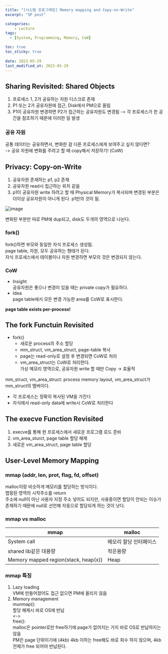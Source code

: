 ```yaml
---
title: "[시스템 프로그래밍] Memory mapping and Copy-on-Write"
excerpt: "SP post"

categories:
    - Lecture
tags:
  - [System, Programming, Memory, CoW]

toc: true
toc_sticky: true
 
date: 2023-05-29
last_modified_at: 2023-05-29
---
```


## Sharing Revisited: Shared Objects
1. 프로세스 1, 2가 공유하는 자원 디스크로 존재
2. P1 또는 2가 공유자원에 접근, Disk에서 PM으로 올림
3. P1이 공유자원 변경하면 P2가 접근하는 공유자원도 변경됨
-> 각 프로세스가 한 공간을 참조하기 때문에 이러한 일 발생


### 공유 자원
공통 데이터는 공유하면서, 변화한 걸 다른 프로세스에게 보여주고 싶지 않다면?  
-> 공유 자원에 변화를 주려고 할 때 copy해서 저장하기! (CoW)


## Privacy: Copy-on-Write
1. 공유자원 존재하는 p1, p2 존재
2. 공유자원 read시 접근하는 위치 같음
3. p1이 공유자원 write 하려고 할 때 Physical Memory가 복사되며 변경된 부분은 더이상 공유자원이 아니게 된다. p1만의 것이 됨.

![image](https://github.com/ssoxong/ssoxong.github.io/assets/112956015/25d54146-4db1-4cb1-8111-fc95483aaff2)

변화된 부분만 따로 PM에 dup되고, disk도 두개의 영역으로 나뉜다. 

### fork()
fork()하면 부모와 동일한 자식 프로세스 생성됨.  
page table, 자원, 모두 공유하는 형태가 된다.  
자식 프로세스에서 테이블이나 자원 변경하면 부모의 것은 변경되지 않는다.  


### CoW
- Insight  
    공유자원은 좋으나 변경이 있을 때는 private copy가 필요하다.
- Idea  
    page table에서 모든 변경 가능한 area를 CoW로 표시한다.
    
**page table exists per-process!**


## The fork Functuin Revisited
- fork()  
    - 새로운 process의 주소 할당
    - mm_struct, vm_area_struct, page-table 복사
    - page는 read-only로 설정 후 변경되면 CoW로 처리
    - vm_area_struct는 CoW로 처리한다.   
        가상 메모리 영역으로, 공유자원 write 할 때만 Copy -> 효율적

mm_struct, vm_area_struct: process memory layout, vm_area_struct가 mm_struct의 멤버이다. 

- 각 프로세스는 정확히 복사된 VM을 가진다
- 자식에서 read-only data에 write시 CoW로 처리한다

## The execve Function Revisited
1. execve를 통해 현 프로세스에서 새로운 프로그램 로드 준비
2. vm_area_sturct, page table 할당 해제
3. 새로운 vm_area_struct, page table 할당


## User-Level Memory Mapping
### mmap (addr, len, prot, flag, fd, offset)
malloc이랑 비슷하게 메모리를 할당하는 방식이다.  
맵핑된 영역의 시작주소를 return  
주소에 null이 아닌 사용자 지정 주소 넣어도 되지만, 사용중이면 할당이 안되는 이슈가 존재하기 때문에 null로 선언해 자동으로 할당되게 하는 것이 낫다.


### mmap vs malloc
|mmap|malloc|
|---|---|
|System call|메모리 할당 인터페이스|
|shared lib같은 대용량|작은용량|
|Memory mapped region(stack, heap(x))|Heap|


### mmap 특징  

1. Lazy loading  
VM에 만들어졌어도 접근 없으면 PM에 올리지 않음  
2. Memory management  
munmap():  
할당 해제시 바로 OS에 반납  
<->  
free():  
malloc은 pointer로만 free하기에 page가 없어지는 거지 바로 OS로 반납하지는 않음   
PM은 page 단위이기에 (4kb) 4kb 이하는 free해도 바로 회수 하지 않으며, 4kb 전체가 free 되어야 반납된다. 

